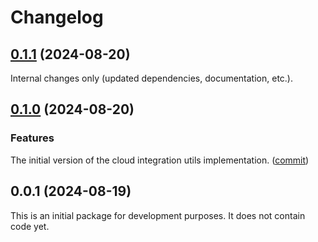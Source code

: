 Changelog
=========

## [0.1.1](https://github.com/ckeditor/ckeditor5-integrations-common/compare/v0.1.0...v0.1.1) (2024-08-20)

Internal changes only (updated dependencies, documentation, etc.).


## [0.1.0](https://github.com/ckeditor/ckeditor5-integrations-common/compare/v0.0.1...v0.1.0) (2024-08-20)

### Features

The initial version of the cloud integration utils implementation. ([commit](https://github.com/ckeditor/ckeditor5-integrations-common/commit/c7e447058302a9f788a7a5abababe787b721b5f5))


## 0.0.1 (2024-08-19)

This is an initial package for development purposes. It does not contain code yet.
